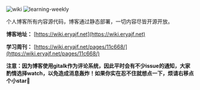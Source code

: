 ![wiki](https://img.shields.io/website?url=https://wiki.eryajf.net/)
![learning-weekly](https://img.shields.io/website?url=https://eryajf.gitee.io/learning-weekly/)

个人博客所有内容源代码，博客通过静态部署，一切内容尽皆开源开放。

**博客地址：** [https://wiki.eryajf.net](https://wiki.eryajf.net)

**学习周刊：** [https://wiki.eryajf.net/pages/11c668/](https://wiki.eryajf.net/pages/11c668/)


**注意：因为博客使用gitalk作为评论系统，因此平时会有不少issue的通知，大家酌情选择watch，以免造成消息轰炸！如果你实在忍不住就想点一下，烦请右移点个小star🐶**